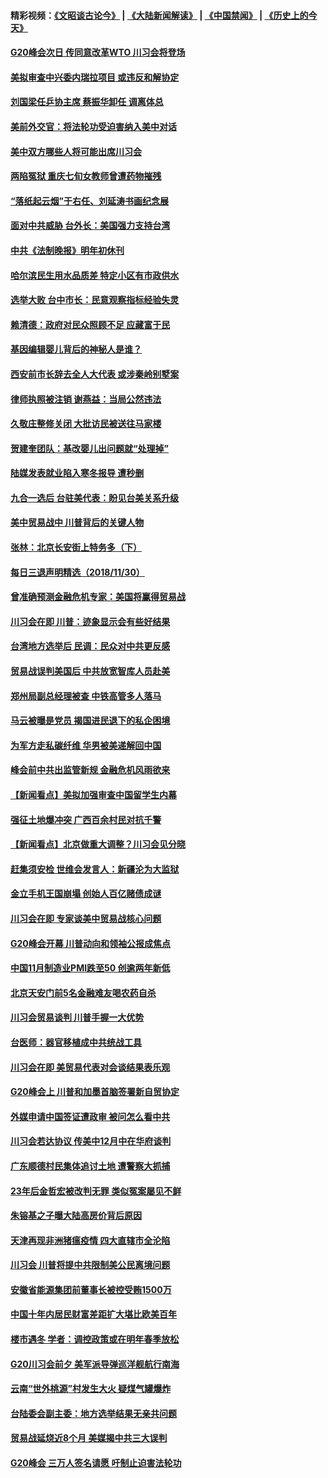 #### 精彩视频：[《文昭谈古论今》](https://github.com/gfw-breaker/wenzhao/blob/master/README.md?t=12011832) | [《大陆新闻解读》](https://github.com/gfw-breaker/ntdtv-comedy/blob/master/README.md?t=12011832) | [《中国禁闻》](https://github.com/gfw-breaker/ntdtv-news/blob/master/README.md?t=12011832) | [《历史上的今天》](https://github.com/gfw-breaker/today-in-history/blob/master/README.md?t=12011832) 

#### [G20峰会次日 传同意改革WTO 川习会将登场](../pages/nsc413/n10885625.md?t=12011832) 

#### [美拟审查中兴委内瑞拉项目 或违反和解协定](../pages/nsc413/n10885649.md?t=12011832) 

#### [刘国梁任乒协主席 蔡振华卸任 调离体总](../pages/nsc413/n10885581.md?t=12011832) 

#### [美前外交官：将法轮功受迫害纳入美中对话](../pages/nsc413/n10884818.md?t=12011832) 

#### [美中双方哪些人将可能出席川习会](../pages/nsc413/n10885005.md?t=12011832) 

#### [两陷冤狱 重庆七旬女教师曾遭药物摧残](../pages/nsc413/n10883689.md?t=12011832) 

#### [“落纸起云烟”于右任、刘延涛书画纪念展](../pages/nsc413/n10885419.md?t=12011832) 


#### [面对中共威胁  台外长：美国强力支持台湾](../pages/nsc413/n10885378.md?t=12011832) 

#### [中共《法制晚报》明年初休刊](../pages/nsc413/n10885380.md?t=12011832) 

#### [哈尔滨民生用水品质差 特定小区有市政供水](../pages/nsc413/n10885275.md?t=12011832) 

#### [选举大败 台中市长：民意观察指标经验失灵](../pages/nsc413/n10885278.md?t=12011832) 

#### [赖清德：政府对民众照顾不足 应藏富于民](../pages/nsc413/n10885348.md?t=12011832) 

#### [基因编辑婴儿背后的神秘人是谁？](../pages/nsc413/n10885304.md?t=12011832) 

#### [西安前市长辞去全人大代表 或涉秦岭别墅案](../pages/nsc413/n10885276.md?t=12011832) 

#### [律师执照被注销 谢燕益：当局公然违法](../pages/nsc413/n10885135.md?t=12011832) 

#### [久敬庄整修关闭 大批访民被送往马家楼](../pages/nsc413/n10885010.md?t=12011832) 

#### [贺建奎团队：基改婴儿出问题就“处理掉”](../pages/nsc413/n10885039.md?t=12011832) 

#### [陆媒发表就业陷入寒冬报导 遭秒删](../pages/nsc413/n10884792.md?t=12011832) 

#### [九合一选后 台驻美代表：盼见台美关系升级](../pages/nsc413/n10885014.md?t=12011832) 

#### [美中贸易战中 川普背后的关键人物](../pages/nsc413/n10884767.md?t=12011832) 

#### [张林：北京长安街上特务多（下）](../pages/nsc413/n10884987.md?t=12011832) 

#### [每日三退声明精选（2018/11/30）](../pages/nsc413/n10884924.md?t=12011832) 

#### [曾准确预测金融危机专家：美国将赢得贸易战](../pages/nsc413/n10884588.md?t=12011832) 

#### [川习会在即 川普：迹象显示会有些好结果](../pages/nsc413/n10884381.md?t=12011832) 

#### [台湾地方选举后 民调：民众对中共更反感](../pages/nsc413/n10884397.md?t=12011832) 

#### [贸易战误判美国后 中共放宽智库人员赴美](../pages/nsc413/n10883875.md?t=12011832) 

#### [郑州局副总经理被查 中铁高管多人落马](../pages/nsc413/n10884586.md?t=12011832) 

#### [马云被曝是党员 揭国进民退下的私企困境](../pages/nsc413/n10884354.md?t=12011832) 

#### [为军方走私碳纤维 华男被美递解回中国](../pages/nsc413/n10884519.md?t=12011832) 

#### [峰会前中共出监管新规 金融危机风雨欲来](../pages/nsc413/n10882822.md?t=12011832) 

#### [【新闻看点】美拟加强审查中国留学生内幕](../pages/nsc413/n10884162.md?t=12011832) 

#### [强征土地爆冲突 广西百余村民对抗千警](../pages/nsc413/n10884503.md?t=12011832) 

#### [【新闻看点】北京做重大调整？川习会见分晓](../pages/nsc413/n10884055.md?t=12011832) 

#### [赶集须安检 世维会发言人：新疆沦为大监狱](../pages/nsc413/n10884334.md?t=12011832) 

#### [金立手机王国崩塌 创始人百亿赌债成谜](../pages/nsc413/n10884409.md?t=12011832) 

#### [川习会在即 专家谈美中贸易战核心问题](../pages/nsc413/n10884287.md?t=12011832) 

#### [G20峰会开幕 川普动向和领袖公报成焦点](../pages/nsc413/n10884060.md?t=12011832) 

#### [中国11月制造业PMI跌至50 创逾两年新低](../pages/nsc413/n10884109.md?t=12011832) 

#### [北京天安门前5名金融难友喝农药自杀](../pages/nsc413/n10884179.md?t=12011832) 

#### [川习会贸易谈判 川普手握一大优势](../pages/nsc413/n10884168.md?t=12011832) 

#### [台医师：器官移植成中共统战工具](../pages/nsc413/n10883707.md?t=12011832) 

#### [川习会在即 美贸易代表对会谈结果表乐观](../pages/nsc413/n10884015.md?t=12011832) 

#### [G20峰会上 川普和加墨首脑签署新自贸协定](../pages/nsc413/n10883937.md?t=12011832) 

#### [外媒申请中国签证遭政审 被问怎么看中共](../pages/nsc413/n10883688.md?t=12011832) 

#### [川习会若达协议 传美中12月中在华府谈判](../pages/nsc413/n10883914.md?t=12011832) 

#### [广东顺德村民集体追讨土地 遭警察大抓捕](../pages/nsc413/n10883477.md?t=12011832) 

#### [23年后金哲宏被改判无罪 类似冤案屡见不鲜](../pages/nsc413/n10883188.md?t=12011832) 


#### [朱镕基之子曝大陆高房价背后原因](../pages/nsc413/n10883494.md?t=12011832) 

#### [天津再现非洲猪瘟疫情 四大直辖市全沦陷](../pages/nsc413/n10883534.md?t=12011832) 

#### [川习会 川普将提中共限制美公民离境问题](../pages/nsc413/n10883635.md?t=12011832) 

#### [安徽省能源集团前董事长被控受贿1500万](../pages/nsc413/n10883387.md?t=12011832) 

#### [中国十年内居民财富差距扩大堪比欧美百年](../pages/nsc413/n10883020.md?t=12011832) 

#### [楼市遇冬 学者：调控政策或在明年春季放松](../pages/nsc413/n10883070.md?t=12011832) 

#### [G20川习会前夕 美军派导弹巡洋舰航行南海](../pages/nsc413/n10883306.md?t=12011832) 

#### [云南“世外桃源”村发生大火 疑煤气罐爆炸](../pages/nsc413/n10882982.md?t=12011832) 

#### [台陆委会副主委：地方选举结果无亲共问题](../pages/nsc413/n10883142.md?t=12011832) 

#### [贸易战延烧近8个月 美媒揭中共三大误判](../pages/nsc413/n10883072.md?t=12011832) 

#### [G20峰会 三万人签名请愿 吁制止迫害法轮功](../pages/nsc413/n10881913.md?t=12011832) 

